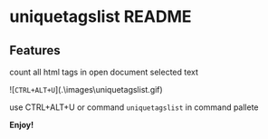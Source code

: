 # uniquetagslist README


## Features

count all html tags in open document selected text 

\!\[`CTRL+ALT+U`\]\(.\\images\\uniquetagslist.gif\)

use CTRL+ALT+U or command `uniquetagslist` in command pallete

**Enjoy!**
